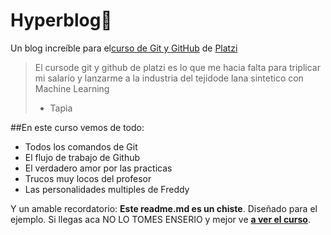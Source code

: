 # Hyperblog💚
Un blog increíble para el[curso de Git y GitHub](https://platzi.com/cursos/git-github/ "curso de git y github") de [Platzi](https://platzi.com/"Platzi")
> El cursode git y github de platzi es lo que me hacia falta para triplicar mi salario y lanzarme a la industria del tejidode lana sintetico con Machine Learning
> - Tapia

##En este curso vemos de todo:
* Todos los comandos de Git
* El flujo de trabajo de Github
* El verdadero amor por las practicas
* Trucos muy locos del profesor
* Las personalidades multiples de Freddy

Y un amable recordatorio: **Este readme.md es un chiste**. Diseñado para el ejemplo. Si llegas aca NO LO TOMES ENSERIO y mejor ve [**a ver el curso**](https://platzi.com/curso/git-github/ "a ver el curso").